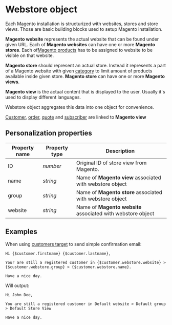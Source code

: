 # Webstore object

Each Magento installation is structurized with websites, stores and store views.
Those are basic building blocks used to setup Magento installation. 

**Magento website** represents the actual website that can be found under given
URL. Each of **Magento websites** can have one or more **Magento stores**. Each 
of[Magento products](copernica-docs:MarketingSuite/magento-integration/object/product)
has to be assigned to website to be visible on that website.

**Magento store** should represent an actual store. Instead it represents a part
of a Magento website with given [category](copernica-docs:MarketingSuite/magento-integration/object/category) 
to limit amount of products available inside given store. **Magento store** can
have one or more **Magento views**.

**Magento view** is the actual content that is displayed to the user. Usually 
it's used to display different languages. 

Webstore object aggregates this data into one object for convenience. 

[Customer](copernica-docs:MarketingSuite/magento-integration/object/customer),
[order](copernica-docs:MarketingSuite/magento-integration/object/order), 
[quote](copernica-docs:MarketingSuite/magento-integration/object/quote)
and [subscriber](copernica-docs:MarketingSuite/magento-integration/object/subscriber) 
are linked to **Magento view**

## Personalization properties

| Property name | Property type   | Description                                                 |
|---------------|-----------------|-------------------------------------------------------------|
| ID            | _number_        | Original ID of store view from Magento.                     |
| name          | _string_        | Name of **Magento view** associated with webstore object    |
| group         | _string_        | Name of **Magento store** associated with webstore object   |
| website       | _string_        | Name of **Magento website** associated with webstore object |

## Examples

When using [customers target](copernica-docs:MarketingSuite/magento-integration/targets/customers) 
to send simple confirmation email:

```
Hi {$customer.firstname} {$customer.lastname},

Your are still a registered customer in {$customer.webstore.website} > {$customer.webstore.group} > {$customer.webstore.name}.

Have a nice day.
```

Will output:

```
Hi John Doe,

You are still a registered customer in Default website > Default group > Default Store View

Have a nice day.
```
